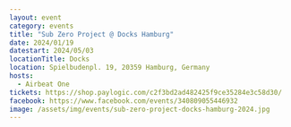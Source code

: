 ```yaml
---
layout: event
category: events
title: "Sub Zero Project @ Docks Hamburg"
date: 2024/01/19
datestart: 2024/05/03
locationTitle: Docks
location: Spielbudenpl. 19, 20359 Hamburg, Germany
hosts:
  - Airbeat One
tickets: https://shop.paylogic.com/c2f3bd2ad482425f9ce35284e3c58d30/
facebook: https://www.facebook.com/events/340809055446932
image: /assets/img/events/sub-zero-project-docks-hamburg-2024.jpg
---
```

